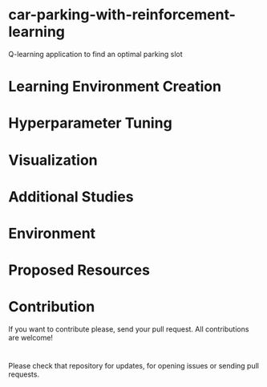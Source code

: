 # car-parking-with-reinforcement-learning
Q-learning application to find an optimal parking slot



# Learning Environment Creation


# Hyperparameter Tuning 


# Visualization


# Additional Studies


# Environment


# Proposed Resources


# Contribution
If you want to contribute please, send your pull request. All contributions are welcome!

#
Please check that repository for updates, for opening issues or sending pull requests.